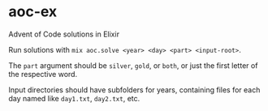 # aoc-ex
Advent of Code solutions in Elixir

Run solutions with `mix aoc.solve <year> <day> <part> <input-root>`.

The `part` argument should be `silver`, `gold`, or `both`, or just the first letter of the respective word.

Input directories should have subfolders for years, containing files for each day named like `day1.txt`, `day2.txt`, etc.
